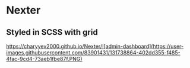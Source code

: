 <h1>Nexter</h1>
<h2>Styled in SCSS with grid</h2>

https://charyyev2000.github.io/Nexter/![admin-dashboard](https://user-images.githubusercontent.com/83901431/131738864-402dd355-f485-4fac-9cd4-73aeb1fbe87f.PNG)
